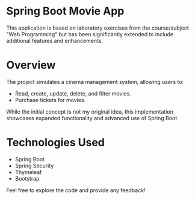 # Spring Boot Movie App

This application is based on laboratory exercises from the course/subject "Web Programming" but has been significantly extended to include additional features and enhancements.

# Overview

The project simulates a cinema management system, allowing users to:
 -  Read, create, update, delete, and filter movies.
 -  Purchase tickets for movies.

While the initial concept is not my original idea, this implementation showcases expanded functionality and advanced use of Spring Boot.

# Technologies Used
- Spring Boot
- Spring Security
- Thymeleaf
- Bootstrap

Feel free to explore the code and provide any feedback!

